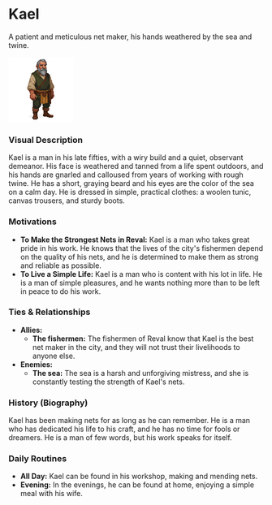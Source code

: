 # Kael

A patient and meticulous net maker, his hands weathered by the sea and twine.

![](kael.png)
### Visual Description

Kael is a man in his late fifties, with a wiry build and a quiet, observant demeanor. His face is weathered and tanned from a life spent outdoors, and his hands are gnarled and calloused from years of working with rough twine. He has a short, graying beard and his eyes are the color of the sea on a calm day. He is dressed in simple, practical clothes: a woolen tunic, canvas trousers, and sturdy boots.

### Motivations

- **To Make the Strongest Nets in Reval:** Kael is a man who takes great pride in his work. He knows that the lives of the city's fishermen depend on the quality of his nets, and he is determined to make them as strong and reliable as possible.
- **To Live a Simple Life:** Kael is a man who is content with his lot in life. He is a man of simple pleasures, and he wants nothing more than to be left in peace to do his work.

### Ties & Relationships

- **Allies:**
    - **The fishermen:** The fishermen of Reval know that Kael is the best net maker in the city, and they will not trust their livelihoods to anyone else.
- **Enemies:**
    - **The sea:** The sea is a harsh and unforgiving mistress, and she is constantly testing the strength of Kael's nets.

### History (Biography)

Kael has been making nets for as long as he can remember. He is a man who has dedicated his life to his craft, and he has no time for fools or dreamers. He is a man of few words, but his work speaks for itself.

### Daily Routines

- **All Day:** Kael can be found in his workshop, making and mending nets.
- **Evening:** In the evenings, he can be found at home, enjoying a simple meal with his wife.

